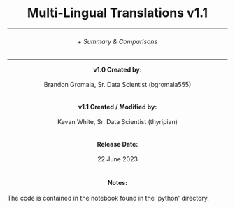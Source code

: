 # <center> Multi-Lingual Translations v1.1</center>
---

###### <center>+ Summary & Comparisons </center>
---
<center><b>v1.0 Created by:</b></center></br>
<center>Brandon Gromala, Sr. Data Scientist (bgromala555)</center></br>
</br>
<center><b>v1.1 Created / Modified by:</b></center></br>
<center>Kevan White, Sr. Data Scientist (thyripian)</center></br>
</br>
<center><b>Release Date:</b></center></br>
<center>22 June 2023</center></br>


#### <center>Notes:</center>
The code is contained in the notebook found in the 'python' directory.
